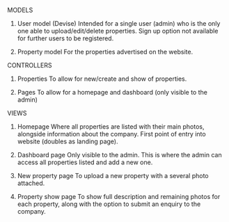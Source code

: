MODELS
1. User model (Devise)
Intended for a single user (admin) who is the only one able to upload/edit/delete properties. Sign up option not available for further users to be registered.

2. Property model
For the properties advertised on the website.



CONTROLLERS
1. Properties
To allow for new/create and show of properties.

2. Pages
To allow for a homepage and dashboard (only visible to the admin)



VIEWS
1. Homepage
Where all properties are listed with their main photos, alongside information about the company. First point of entry into website (doubles as landing page).

2. Dashboard page
Only visible to the admin. This is where the admin can access all properties listed and add a new one.

3. New property page
To upload a new property with a several photo attached.

4. Property show page
To show full description and remaining photos for each property, along with the option to submit an enquiry to the company.